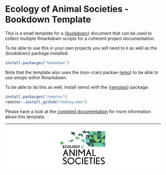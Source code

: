 # Ecology of Animal Societies - Bookdown Template

This is a small template for a {[bookdown](https://bookdown.org/)} document that can be used to collect multiple Rmarkdown scripts for a coherent project documentation.

To be able to use this in your own projects you will need to `R` as well as the {bookdown} package installed:

```r
install.packacges("bookdown")
```

Note that the template also uses the (non-cran) packae {[emo](https://github.com/hadley/emo)} to be able to use emojis within Rmarkdown.

To be able to do this as well, install {emo} with the {[remotes](https://remotes.r-lib.org/)} package:

```r
install.packacges("remotes")
remotes::install_github("hadley/emo")
```

Please have a look at the [compiled documentation](https://k-hench.github.io/eas_bookdown/) for more information about this template.

---

![](vignettes/img/eas_cropped_small.png)
